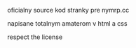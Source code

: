 oficialny source kod stranky pre nymrp.cc

napisane totalnym amaterom v html a css

respect the license
